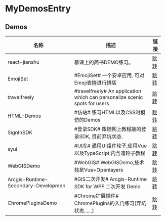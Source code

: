# MyDemosEntry

## Demos
名称|描述|链接
-|-|-
react-jianshu|慕课上的简书DEMO练习。|[跳转](https://github.com/soitwaterdemos/react-jianshu)
EmojiSet|#EmojiSet# 一个安卓应用, 可对Emoji表情进行排版|[跳转](https://github.com/soitwaterdemos/EmojiSet)
travelfreely|#travelfreely# An application which can personalize scenic spots for users|[跳转](https://github.com/soitwaterdemos/travelfreely)
HTML-Demos|#仿站# 练习HTML以及CSS时模仿的Demos|[跳转](https://github.com/soitwaterdemos/HTML-Demos)
SignInSDK|#登录SDK# 跟随网上教程敲的登录SDK, 目前弃坑状态.|[跳转](https://github.com/soitwaterdemos/SignInSDK)
syui|#UI库# 通用UI组件轮子,使用Vue以及TypeScript,内含造轮子教程|[跳转](https://github.com/soitwaterdemos/syui)
WebGISDemo|#WebGIS# WebGISDemo,技术栈是Vue+Openlayers|[跳转](https://github.com/soitwaterdemos/WebGISDemo)
Arcgis-Runtime-Secondary-Developmen|#GIS二次开发# Arcgis-Runtime SDK for WPF 二次开发 Demo|[跳转](https://github.com/soitwaterdemos/Arcgis-Runtime-Secondary-Developmen)
ChromePluginsDemo|#Chrome扩展插件# ChromePlugins的入门练习(弃坑状态......)|[跳转](https://github.com/soitwaterdemos/ChromePluginsDemo)
